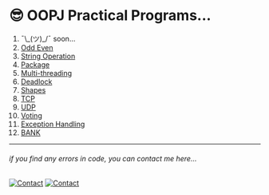  # 😎 OOPJ Practical Programs...
<!-- 
##### 🗒️ Note :-
- if you are using a Mobile📱, then click on "View code" above to see the code.
--- -->
1. ¯\\\_(ツ)\_/¯ soon...
2. [Odd Even](02/)
3. [String Operation](03/Main.java)
4. [Package](04/)
5. [Multi-threading](05/Main.java)
6. [Deadlock](06/Deadlock.java)
7. [Shapes](07/Main.java)
8. [TCP](08/)
9. [UDP](09/)
10. [Voting](10/Main.java)
11. [Exception Handling](11/Main.java)
12. [BANK](/Extra/Bank/)


---

###### _if you find any errors in code, you can contact me here..._
[![Contact](https://img.shields.io/badge/chat-2d2f2e?style=for-the-badge&logo=whatsapp)](https://api.whatsapp.com/send?phone=919723430561&text=Hi)
[![Contact](https://img.shields.io/badge/Instagram-2d2f2e?style=for-the-badge&logo=instagram)](https://instagram.com/jay__s__p)